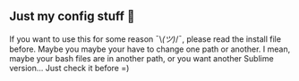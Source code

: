 ## Just my config stuff :beer:

If you want to use this for some reason ¯\\_(ツ)_/¯, please read the install file before. Maybe you maybe your have to change one path or another. I mean, maybe your bash files are in another path, or you want another Sublime version... Just check it before =)

